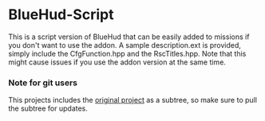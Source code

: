 # BlueHud-Script
This is a script version of BlueHud that can be easily added to missions if you don't want to use the addon. A sample description.ext is provided, simply include the CfgFunction.hpp and the RscTitles.hpp. Note that this might cause issues if you use the addon version at the same time.

### Note for git users
This projects includes the [original project](https://github.com/BaerMitUmlaut/BlueHud) as a subtree, so make sure to pull the subtree for updates.
